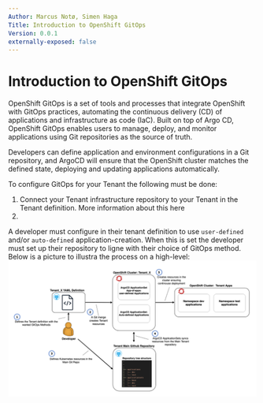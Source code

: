 ```yaml
---
Author: Marcus Notø, Simen Haga
Title: Introduction to OpenShift GitOps
Version: 0.0.1
externally-exposed: false
---
```


# Introduction to OpenShift GitOps
OpenShift GitOps is a set of tools and processes that integrate OpenShift with GitOps practices, automating the continuous delivery (CD) of applications and infrastructure as code (IaC). Built on top of Argo CD, OpenShift GitOps enables users to manage, deploy, and monitor applications using Git repositories as the source of truth.

Developers can define application and environment configurations in a Git repository, and ArgoCD will ensure that the OpenShift cluster matches the defined state, deploying and updating applications automatically.

To configure GitOps for your Tenant the following must be done:
1. Connect your Tenant infrastructure repository to your Tenant in the Tenant definition. More information about this here
2. 

A developer must configure in their tenant definition to use `user-defined` and/or `auto-defined` application-creation. When this is set the developer must set up their repository to ligne with their choice of GitOps method. Below is a picture to illustra the process on a high-level:
![Alt text](../img/CI-CD/GitOps.png)